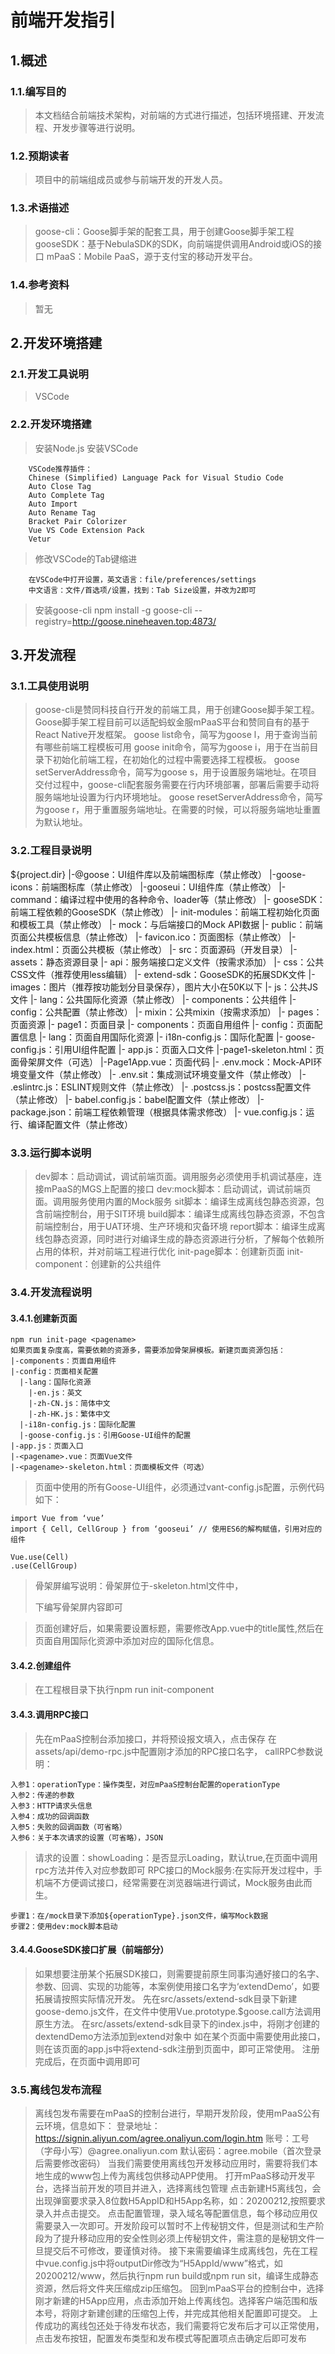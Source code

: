 # 前端开发指引

## 1.概述
### 1.1.编写目的
> 本文档结合前端技术架构，对前端的方式进行描述，包括环境搭建、开发流程、开发步骤等进行说明。

### 1.2.预期读者
> 项目中的前端组成员或参与前端开发的开发人员。

### 1.3.术语描述
> goose-cli：Goose脚手架的配套工具，用于创建Goose脚手架工程
> gooseSDK：基于NebulaSDK的SDK，向前端提供调用Android或iOS的接口
> mPaaS：Mobile PaaS，源于支付宝的移动开发平台。

### 1.4.参考资料
> 暂无

## 2.开发环境搭建
### 2.1.开发工具说明
> VSCode

### 2.2.开发环境搭建
> 安装Node.js
> 安装VSCode
```
    VSCode推荐插件：
    Chinese (Simplified) Language Pack for Visual Studio Code
    Auto Close Tag
    Auto Complete Tag
    Auto Import
    Auto Rename Tag
    Bracket Pair Colorizer
    Vue VS Code Extension Pack
    Vetur
```
> 修改VSCode的Tab键缩进
```
    在VSCode中打开设置，英文语言：file/preferences/settings
    中文语言：文件/首选项/设置，找到：Tab Size设置，并改为2即可
```
> 安装goose-cli  npm install -g goose-cli --registry=http://goose.nineheaven.top:4873/

## 3.开发流程
### 3.1.工具使用说明
> goose-cli是赞同科技自行开发的前端工具，用于创建Goose脚手架工程。Goose脚手架工程目前可以适配蚂蚁金服mPaaS平台和赞同自有的基于React Native开发框架。
> goose list命令，简写为goose l，用于查询当前有哪些前端工程模板可用
> goose init命令，简写为goose i，用于在当前目录下初始化前端工程，在初始化的过程中需要选择工程模板。
> goose setServerAddress命令，简写为goose s，用于设置服务端地址。在项目交付过程中，goose-cli配套服务需要在行内环境部署，部署后需要手动将服务端地址设置为行内环境地址。
> goose resetServerAddress命令，简写为goose r，用于重置服务端地址。在需要的时候，可以将服务端地址重置为默认地址。

### 3.2.工程目录说明
${project.dir}
  |-@goose：UI组件库以及前端图标库（禁止修改）
    |-goose-icons：前端图标库（禁止修改）
    |-gooseui：UI组件库（禁止修改）
  |- command：编译过程中使用的各种命令、loader等（禁止修改）
  |- gooseSDK：前端工程依赖的GooseSDK（禁止修改）
  |- init-modules：前端工程初始化页面和模板工具（禁止修改）
  |- mock：与后端接口的Mock API数据
  |- public：前端页面公共模板信息（禁止修改）
    |- favicon.ico：页面图标（禁止修改）
    |- index.html：页面公共模板（禁止修改）
  |- src：页面源码（开发目录）
    |- assets：静态资源目录
      |- api：服务端接口定义文件（按需求添加）
      |- css：公共CSS文件（推荐使用less编辑）
      |- extend-sdk：GooseSDK的拓展SDK文件
      |- images：图片（推荐按功能划分目录保存），图片大小在50K以下
      |- js：公共JS文件
      |- lang：公共国际化资源（禁止修改）
    |- components：公共组件
    |- config：公共配置（禁止修改）
    |- mixin：公共mixin（按需求添加）
    |- pages：页面资源
      |- page1：页面目录
        |- components：页面自用组件
        |- config：页面配置信息
          |- lang：页面自用国际化资源
          |- i18n-config.js：国际化配置
          |- goose-config.js：引用UI组件配置
        |- app.js：页面入口文件
        |-page1-skeleton.html：页面骨架屏文件（可选）
        |-Page1App.vue：页面代码
  |- .env.mock：Mock-API环境变量文件（禁止修改）
  |- .env.sit：集成测试环境变量文件（禁止修改）
  |- .eslintrc.js：ESLINT规则文件（禁止修改）
  |- .postcss.js：postcss配置文件（禁止修改）
  |- babel.config.js：babel配置文件（禁止修改）
  |- package.json：前端工程依赖管理（根据具体需求修改）
  |- vue.config.js：运行、编译配置文件（禁止修改）

### 3.3.运行脚本说明
> dev脚本：启动调试，调试前端页面。调用服务必须使用手机调试基座，连接mPaaS的MGS上配置的接口
> dev:mock脚本：启动调试，调试前端页面。调用服务使用内置的Mock服务
> sit脚本：编译生成离线包静态资源，包含前端控制台，用于SIT环境
> build脚本：编译生成离线包静态资源，不包含前端控制台，用于UAT环境、生产环境和灾备环境
> report脚本：编译生成离线包静态资源，同时进行对编译生成的静态资源进行分析，了解每个依赖所占用的体积，并对前端工程进行优化
> init-page脚本：创建新页面
> init-component：创建新的公共组件

### 3.4.开发流程说明
#### 3.4.1.创建新页面
```
npm run init-page <pagename>
如果页面复杂度高，需要依赖的资源多，需要添加骨架屏模板。新建页面资源包括：
|-components：页面自用组件
|-config：页面相关配置
  |-lang：国际化资源
    |-en.js：英文
    |-zh-CN.js：简体中文
    |-zh-HK.js：繁体中文
  |-i18n-config.js：国际化配置
  |-goose-config.js：引用Goose-UI组件的配置
|-app.js：页面入口
|-<pagename>.vue：页面Vue文件
|-<pagename>-skeleton.html：页面模板文件（可选）
```

> 页面中使用的所有Goose-UI组件，必须通过vant-config.js配置，示例代码如下：
```
import Vue from ‘vue’
import { Cell, CellGroup } from ‘gooseui’ // 使用ES6的解构赋值，引用对应的组件

Vue.use(Cell)
.use(CellGroup)
```
> 骨架屏编写说明：骨架屏位于<pagename>-skeleton.html文件中，<div id=”app”></div>下编写骨架屏内容即可

> 页面创建好后，如果需要设置标题，需要修改App.vue中的title属性,然后在页面自用国际化资源中添加对应的国际化信息。

#### 3.4.2.创建组件
> 在工程根目录下执行npm run init-component <componentname>

#### 3.4.3.调用RPC接口
> 先在mPaaS控制台添加接口，并将预设报文填入，点击保存
> 在assets/api/demo-rpc.js中配置刚才添加的RPC接口名字，
> callRPC参数说明：
```
入参1：operationType：操作类型，对应mPaaS控制台配置的operationType
入参2：传递的参数
入参3：HTTP请求头信息
入参4：成功的回调函数
入参5：失败的回调函数（可省略）
入参6：关于本次请求的设置（可省略），JSON
```
> 请求的设置：showLoading：是否显示Loading，默认true,在页面中调用rpc方法并传入对应参数即可
> RPC接口的Mock服务:在实际开发过程中，手机端不方便调试接口，经常需要在浏览器端进行调试，Mock服务由此而生。
```
步骤1：在/mock目录下添加${operationType}.json文件，编写Mock数据
步骤2：使用dev:mock脚本启动
```
#### 3.4.4.GooseSDK接口扩展（前端部分）
> 如果想要注册某个拓展SDK接口，则需要提前原生同事沟通好接口的名字、参数、回调、实现的功能等，本案例使用接口名字为‘extendDemo’，如要拓展请按照实际情况开发。
> 先在src/assets/extend-sdk目录下新建goose-demo.js文件，在文件中使用Vue.prototype.$goose.call方法调用原生方法。
> 在src/assets/extend-sdk目录下的index.js中，将刚才创建的dextendDemo方法添加到extend对象中
> 如在某个页面中需要使用此接口，则在该页面的app.js中将extend-sdk注册到页面中，即可正常使用。
> 注册完成后，在页面中调用即可

### 3.5.离线包发布流程
> 离线包发布需要在mPaaS的控制台进行，早期开发阶段，使用mPaaS公有云环境，信息如下：
登录地址：https://signin.aliyun.com/agree.onaliyun.com/login.htm
账号：工号（字母小写）@agree.onaliyun.com
默认密码：agree.mobile（首次登录后需要修改密码）
> 当我们需要使用离线包开发移动应用时，需要将我们本地生成的www包上传为离线包供移动APP使用。
> 打开mPaaS移动开发平台，选择当前开发的项目并进入，选择离线包管理
> 点击新建H5离线包，会出现弹窗要求录入8位数H5AppID和H5App名称，如：20200212,按照要求录入并点击提交。
> 点击配置管理，录入域名等配置信息，每个移动应用仅需要录入一次即可。开发阶段可以暂时不上传秘钥文件，但是测试和生产阶段为了提升移动应用的安全性则必须上传秘钥文件，需注意的是秘钥文件一旦提交后不可修改，要谨慎对待。
> 接下来需要编译生成离线包，先在工程中vue.config.js中将outputDir修改为“H5AppId/www”格式，如20200212/www，然后执行npm run build或npm run sit，编译生成静态资源，然后将文件夹压缩成zip压缩包。
> 回到mPaaS平台的控制台中，选择刚才新建的H5App应用，点击添加开始上传离线包。选择客户端范围和版本号，将刚才新建创建的压缩包上传，并完成其他相关配置即可提交。
> 上传成功的离线包还处于待发布状态，我们需要将它发布后才可以正常使用，点击发布按钮，配置发布类型和发布模式等配置项点击确定后即可发布
